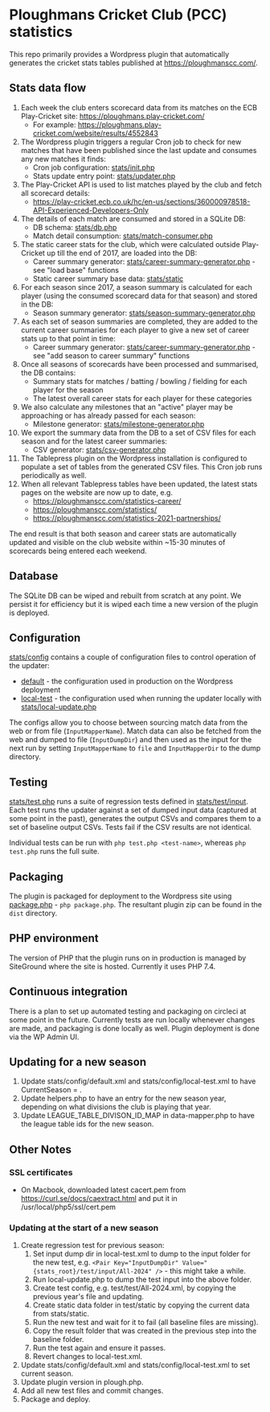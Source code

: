 # Ploughmans Cricket Club (PCC) statistics
This repo primarily provides a Wordpress plugin that automatically generates the cricket stats tables published at https://ploughmanscc.com/.

## Stats data flow
1. Each week the club enters scorecard data from its matches on the ECB Play-Cricket site: https://ploughmans.play-cricket.com/
    * For example: https://ploughmans.play-cricket.com/website/results/4552843
2. The Wordpress plugin triggers a regular Cron job to check for new matches that have been published since the last update and consumes any new matches it finds:
    * Cron job configuration: [stats/init.php](stats/init.php)
    * Stats update entry point: [stats/updater.php](stats/updater.php)
3. The Play-Cricket API is used to list matches played by the club and fetch all scorecard details:
    * https://play-cricket.ecb.co.uk/hc/en-us/sections/360000978518-API-Experienced-Developers-Only
4. The details of each match are consumed and stored in a SQLite DB:
    * DB schema: [stats/db.php](stats/db.php)
    * Match detail consumption: [stats/match-consumer.php](stats/match-consumer.php)
5. The static career stats for the club, which were calculated outside Play-Cricket up till the end of 2017, are loaded into the DB:
    * Career summary generator: [stats/career-summary-generator.php](stats/career-summary-generator.php) - see "load base" functions
    * Static career summary base data: [stats/static](stats/static)
6. For each season since 2017, a season summary is calculated for each player (using the consumed scorecard data for that season) and stored in the DB:
    * Season summary generator: [stats/season-summary-generator.php](stats/season-summary-generator.php)
7. As each set of season summaries are completed, they are added to the current career summaries for each player to give a new set of career stats up to that point in time:
    * Career summary generator: [stats/career-summary-generator.php](stats/career-summary-generator.php) - see "add season to career summary" functions
8. Once all seasons of scorecards have been processed and summarised, the DB contains:
    * Summary stats for matches / batting / bowling / fielding for each player for the season
    * The latest overall career stats for each player for these categories
9. We also calculate any milestones that an "active" player may be approaching or has already passed for each season:
    * Milestone generator: [stats/milestone-generator.php](stats/milestone-generator.php)
10. We export the summary data from the DB to a set of CSV files for each season and for the latest career summaries:
    * CSV generator: [stats/csv-generator.php](stats/csv-generator.php)
11. The Tablepress plugin on the Wordpress installation is configured to populate a set of tables from the generated CSV files. This Cron job runs periodically as well.
12. When all relevant Tablepress tables have been updated, the latest stats pages on the website are now up to date, e.g.
    * https://ploughmanscc.com/statistics-career/
    * https://ploughmanscc.com/statistics/
    * https://ploughmanscc.com/statistics-2021-partnerships/

The end result is that both season and career stats are automatically updated and visible on the club website within ~15-30 minutes of scorecards being entered each weekend.

## Database
The SQLite DB can be wiped and rebuilt from scratch at any point. We persist it for efficiency but it is wiped each time a new version of the plugin is deployed.

## Configuration
[stats/config](stats/config) contains a couple of configuration files to control operation of the updater:
* [default](stats/config/default.xml) - the configuration used in production on the Wordpress deployment
* [local-test](stats/config/local-test.xml) - the configuration used when running the updater locally with [stats/local-update.php](stats/local-update.php)

The configs allow you to choose between sourcing match data from the web or from file (`InputMapperName`). Match data can also be fetched from the web and dumped to file (`InputDumpDir`) and then used as the input for the next run by setting `InputMapperName` to `file` and `InputMapperDir` to the dump directory.

## Testing
[stats/test.php](stats/test.php) runs a suite of regression tests defined in [stats/test/input](stats/test/input). Each test runs the updater against a set of dumped input data (captured at some point in the past), generates the output CSVs and compares them to a set of baseline output CSVs. Tests fail if the CSV results are not identical.

Individual tests can be run with `php test.php <test-name>`, whereas `php test.php` runs the full suite.

## Packaging
The plugin is packaged for deployment to the Wordpress site using [package.php](package.php) - `php package.php`. The resultant plugin zip can be found in the `dist` directory.

## PHP environment
The version of PHP that the plugin runs on in production is managed by SiteGround where the site is hosted. Currently it uses PHP 7.4.

## Continuous integration
There is a plan to set up automated testing and packaging on circleci at some point in the future. Currently tests are run locally whenever changes are made, and packaging is done locally as well. Plugin deployment is done via the WP Admin UI.

## Updating for a new season
1. Update stats/config/default.xml and stats/config/local-test.xml to have CurrentSeason = <new season year>.
2. Update helpers.php to have an entry for the new season year, depending on what divisions the club is playing that year.
3. Update LEAGUE_TABLE_DIVISON_ID_MAP in data-mapper.php to have the league table ids for the new season.

## Other Notes
### SSL certificates
- On Macbook, downloaded latest cacert.pem from https://curl.se/docs/caextract.html and put it in /usr/local/php5/ssl/cert.pem

### Updating at the start of a new season
1. Create regression test for previous season:
    1. Set input dump dir in local-test.xml to dump to the input folder for the new test, e.g. `<Pair Key="InputDumpDir" Value="{stats_root}/test/input/All-2024" />` - this might take a while.
    2. Run local-update.php to dump the test input into the above folder.
    3. Create test config, e.g. test/test/All-2024.xml, by copying the previous year's file and updating.
    4. Create static data folder in test/static by copying the current data from stats/static.
    5. Run the new test and wait for it to fail (all baseline files are missing).
    6. Copy the result folder that was created in the previous step into the baseline folder.
    7. Run the test again and ensure it passes.
    8. Revert changes to local-test.xml.
2. Update stats/config/default.xml and stats/config/local-test.xml to set current season.
3. Update plugin version in plough.php.
4. Add all new test files and commit changes.
5. Package and deploy.
